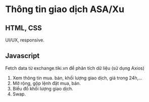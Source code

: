 # Thông tin giao dịch ASA/Xu
## HTML, CSS
UI/UX, responsive.
## Javascript
Fetch data từ exchange.tiki.vn để phân tích dữ liệu (sử dụng Axios)
1. Xem thông tin mua. bán, khối lượng giao dịch, giá trong 24h,...
2. Mở rộng, gộp lệnh đặt mua, bán.
3. Biểu đồ khối lượng giao dịch.
4. Swap.
